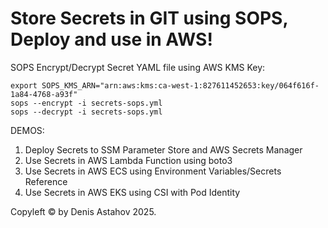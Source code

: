 # Store Secrets in GIT using SOPS, Deploy and use in AWS!


SOPS Encrypt/Decrypt Secret YAML file using AWS KMS Key:
```shell
export SOPS_KMS_ARN="arn:aws:kms:ca-west-1:827611452653:key/064f616f-1a84-4768-a93f"
sops --encrypt -i secrets-sops.yml 
sops --decrypt -i secrets-sops.yml
```

DEMOS:
1. Deploy Secrets to SSM Parameter Store and AWS Secrets Manager
2. Use Secrets in AWS Lambda Function using boto3
3. Use Secrets in AWS ECS using Environment Variables/Secrets Reference
4. Use Secrets in AWS EKS using CSI with Pod Identity


Copyleft &copy; by Denis Astahov 2025.
